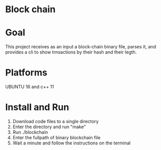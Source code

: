 Block chain
=======

Goal
==========
This project receives as an input a block-chain binary file, parses it,
and provides a cli to show trnsactions by their hash and their legth.

Platforms
============
UBUNTU 16 and c++ 11

Install and Run
============
1. Download code files to a single directory
2. Enter the directory and run "make"
3. Run ./blockchain
4. Enter the fullpath of binary blockchain file
5. Wait a minute and follow the instructions on the terminal

